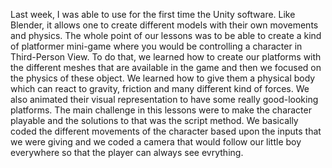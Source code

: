 Last week, I was able to use for the first time the Unity software. Like Blender, it allows one to create different models with their own movements and physics. 
The whole point of our lessons was to be able to create a kind of platformer mini-game where you would be controlling a character in Third-Person View. To do that, we learned how to create our platforms with the different meshes that are available in the game and then we focused on the physics of these object.
We learned how to give them a physical body which can react to gravity, friction and many different kind of forces. We also animated their visual representation to have some really good-looking platforms.
The main challenge in this lessons were to make the character playable and the solutions to that was the script method. We basically coded the different movements of the character based upon the inputs that we were giving and we coded a camera that would follow our little boy everywhere so that the player can always see evrything.

